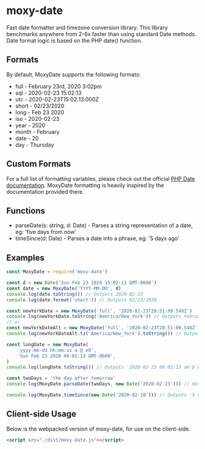 # moxy-date

Fast date formatter and timezone conversion library. This library benchmarks anywhere from 2-6x faster than using standard Date methods. Date format logic is based on the PHP date() function.

## Formats

By default, MoxyDate supports the following formats:

-   full - February 23rd, 2020 3:02pm
-   sql - 2020-02-23 15:02:13
-   utc - 2020-02-23T15:02:13.000Z
-   short - 02/23/2020
-   long - Feb 23 2020
-   iso - 2020-02-23
-   year - 2020
-   month - February
-   date - 20
-   day - Thursday

## Custom Formats

For a full list of formatting variables, please check out the official [PHP Date documentation](https://www.php.net/manual/en/function.date.php). MoxyDate formatting is heavily inspired by the documentation provided there.

## Functions

-   parseDate(s: string, d: Date) - Parses a string representation of a date, eg: 'five days from now'
-   timeSince(d: Date) - Parses a date into a phrase, eg: '5 days ago'

## Examples

```typescript
const MoxyDate = require('moxy-date')

const d = new Date('Sun Feb 23 2020 15:02:13 GMT-0600')
const date = new MoxyDate('YYYY-MM-DD', d)
console.log(date.toString()) // Outputs 2020-02-23
console.log(date.format('short')) // Outputs 02/23/2020

const newYorkDate = new MoxyDate('full', '2020-02-23T20:51:09.548Z')
console.log(newYorkDate.toString('America/New_York')) // Outputs February 23rd, 2020 3:51pm
// or
const newYorkDateAlt = new MoxyDate('full', '2020-02-23T20:51:09.548Z')
console.log(newYorkDateAlt.tz('America/New_York').toString()) // Outputs February 23rd, 2020 3:51pm

const longDate = new MoxyDate(
	'yyyy-mm-dd hh:mm:ss a @ eO',
	'Sun Feb 23 2020 00:02:13 GMT-0600',
)
console.log(longDate.toString()) // Outputs '2020-02-23 00:02:13 am @ GMT-0600'

const twoDays = 'the day after tomorrow'
console.log(MoxyDate.parseDate(twoDays, new Date('2020-02-23'))) // Outputs result of new Date('2020-02-25')

console.log(MoxyDate.timeSince(new Date('2020-02-18'))) // Outputs '5 days ago' (if today were 2020-02-23)
```

## Client-side Usage

Below is the webpacked version of moxy-date, for use on the client-side.

```html
<script src="./dist/moxy-date.js"></script>
```
